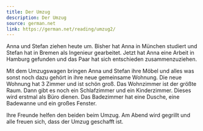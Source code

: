 ```yaml
---
title: Der Umzug
description: Der Umzug
source: german.net
link: https://german.net/reading/umzug2/
---
```


Anna und Stefan ziehen heute um. Bisher hat Anna in München studiert und Stefan hat in Bremen als Ingenieur gearbeitet. Jetzt hat Anna eine Arbeit in Hamburg gefunden und das Paar hat sich entschieden zusammenzuziehen.

Mit dem Umzugswagen bringen Anna und Stefan ihre Möbel und alles was sonst noch dazu gehört in ihre neue gemeinsame Wohnung. Die neue Wohnung hat 3 Zimmer und ist schön groß. Das Wohnzimmer ist der größte Raum. Dann gibt es noch ein Schlafzimmer und ein Kinderzimmer. Dieses wird erstmal als Büro dienen. Das Badezimmer hat eine Dusche, eine Badewanne und ein großes Fenster.

Ihre Freunde helfen den beiden beim Umzug. Am Abend wird gegrillt und alle freuen sich, dass der Umzug geschafft ist.